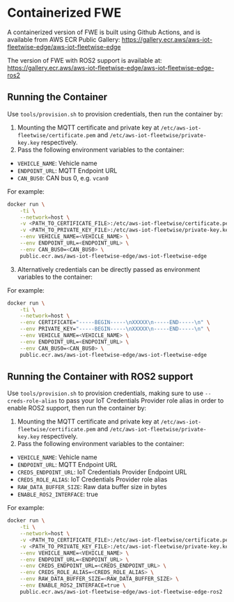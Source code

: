 # Containerized FWE

A containerized version of FWE is built using Github Actions, and is available from AWS ECR Public
Gallery: https://gallery.ecr.aws/aws-iot-fleetwise-edge/aws-iot-fleetwise-edge

The version of FWE with ROS2 support is available at:
https://gallery.ecr.aws/aws-iot-fleetwise-edge/aws-iot-fleetwise-edge-ros2

## Running the Container

Use `tools/provision.sh` to provision credentials, then run the container by:

1. Mounting the MQTT certificate and private key at `/etc/aws-iot-fleetwise/certificate.pem` and
   `/etc/aws-iot-fleetwise/private-key.key` respectively.
2. Pass the following environment variables to the container:

- `VEHICLE_NAME`: Vehicle name
- `ENDPOINT_URL`: MQTT Endpoint URL
- `CAN_BUS0`: CAN bus 0, e.g. `vcan0`

For example:

```bash
docker run \
    -ti \
    --network=host \
    -v <PATH_TO_CERTIFICATE_FILE>:/etc/aws-iot-fleetwise/certificate.pem \
    -v <PATH_TO_PRIVATE_KEY_FILE>:/etc/aws-iot-fleetwise/private-key.key \
    --env VEHICLE_NAME=<VEHICLE_NAME> \
    --env ENDPOINT_URL=<ENDPOINT_URL> \
    --env CAN_BUS0=<CAN_BUS0> \
    public.ecr.aws/aws-iot-fleetwise-edge/aws-iot-fleetwise-edge
```

3. Alternatively credentials can be directly passed as environment variables to the container:

For example:

```bash
docker run \
    -ti \
    --network=host \
    --env CERTIFICATE="-----BEGIN-----\nXXXXX\n-----END-----\n" \
    --env PRIVATE_KEY="-----BEGIN-----\nXXXXX\n-----END-----\n" \
    --env VEHICLE_NAME=<VEHICLE_NAME> \
    --env ENDPOINT_URL=<ENDPOINT_URL> \
    --env CAN_BUS0=<CAN_BUS0> \
    public.ecr.aws/aws-iot-fleetwise-edge/aws-iot-fleetwise-edge
```

## Running the Container with ROS2 support

Use `tools/provision.sh` to provision credentials, making sure to use `--creds-role-alias` to pass
your IoT Credentials Provider role alias in order to enable ROS2 support, then run the container by:

1. Mounting the MQTT certificate and private key at `/etc/aws-iot-fleetwise/certificate.pem` and
   `/etc/aws-iot-fleetwise/private-key.key` respectively.
2. Pass the following environment variables to the container:

- `VEHICLE_NAME`: Vehicle name
- `ENDPOINT_URL`: MQTT Endpoint URL
- `CREDS_ENDPOINT_URL`: IoT Credentials Provider Endpoint URL
- `CREDS_ROLE_ALIAS`: IoT Credentials Provider role alias
- `RAW_DATA_BUFFER_SIZE`: Raw data buffer size in bytes
- `ENABLE_ROS2_INTERFACE`: true

For example:

```bash
docker run \
    -ti \
    --network=host \
    -v <PATH_TO_CERTIFICATE_FILE>:/etc/aws-iot-fleetwise/certificate.pem \
    -v <PATH_TO_PRIVATE_KEY_FILE>:/etc/aws-iot-fleetwise/private-key.key \
    --env VEHICLE_NAME=<VEHICLE_NAME> \
    --env ENDPOINT_URL=<ENDPOINT_URL> \
    --env CREDS_ENDPOINT_URL=<CREDS_ENDPOINT_URL> \
    --env CREDS_ROLE_ALIAS=<CREDS_ROLE_ALIAS> \
    --env RAW_DATA_BUFFER_SIZE=<RAW_DATA_BUFFER_SIZE> \
    --env ENABLE_ROS2_INTERFACE=true \
    public.ecr.aws/aws-iot-fleetwise-edge/aws-iot-fleetwise-edge-ros2
```
